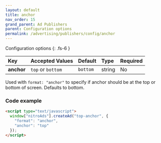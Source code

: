 ```yaml
---
layout: default
title: anchor
nav_order: 15
grand_parent: Ad Publishers
parent: Configuration options
permalink: /advertising/publishers/config/anchor
---
```


Configuration options
{: .fs-6 }

| Key                   | Accepted Values | Default | Type    | Required |
| :-------------------- | :-------------- | :------ | :------ | :------- |
| **anchor** | `top` or `bottom` | `bottom` | string | No       |

Used with `format: "anchor"` to specify if anchor should be at the top or bottom of screen.  Defaults to bottom.

### Code example

```html
<script type="text/javascript">
  window["nitroAds"].createAd("top-anchor", {
    "format": "anchor",
    "anchor": "top"
  });
</script>
```

